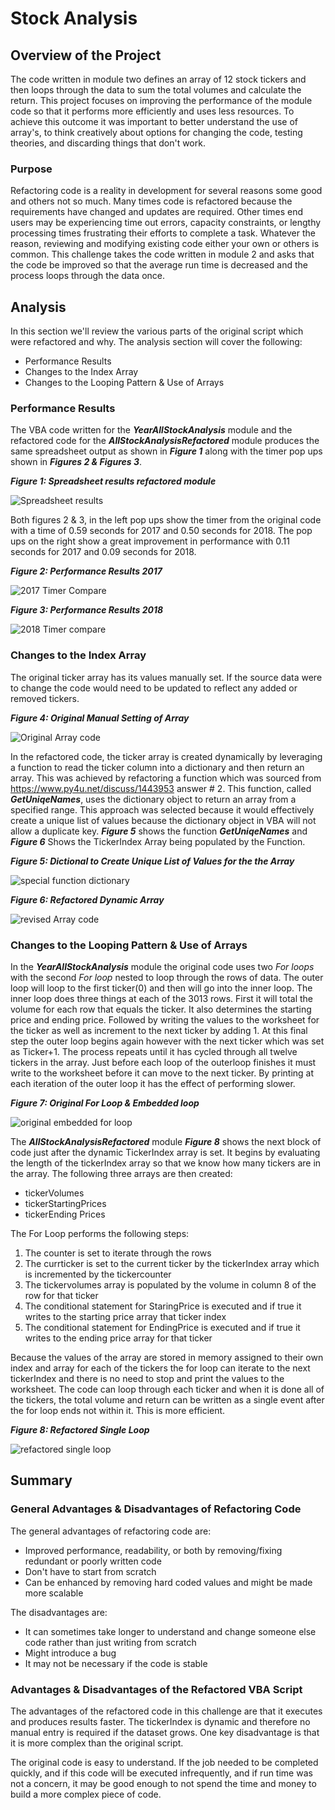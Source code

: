 # Stock Analysis

## Overview of the Project

The code written in module two defines an array of 12 stock tickers and then loops through the data to sum the total volumes and calculate the return. This project focuses on improving the performance of the module code so that it performs more efficiently and uses less resources.  To achieve this outcome it was important to better understand the use of array's, to think creatively about options for changing the code, testing theories, and discarding things that don't work.

### Purpose

Refactoring code is a reality in development for several reasons some good and others not so much.  Many times code is refactored because the requirements have changed and updates are required.  Other times end users may be experiencing time out errors, capacity constraints, or lengthy processing times frustrating their efforts to complete a task.  Whatever the reason, reviewing and modifying existing code either your own or others is common. This challenge takes the code written in module 2 and asks that the code be improved so that the average run time is decreased and the process loops through the data once.

## Analysis

In this section we'll review the various parts of the original script which were refactored and why.  The analysis section will cover the following:

- Performance Results
- Changes to the Index Array
- Changes to the Looping Pattern & Use of Arrays

### Performance Results
The VBA code written for the **_YearAllStockAnalysis_** module and the refactored code for the **_AllStockAnalysisRefactored_** module produces the same spreadsheet output as shown in **_Figure 1_** along with the timer pop ups shown in **_Figures 2 & Figures 3_**.  

**_Figure 1: Spreadsheet results refactored module_**

![Spreadsheet results](/Year_Over_Year_Comparison.png)

Both figures 2 & 3, in the left pop ups show the timer from the original code with a time of 0.59 seconds for 2017 and 0.50 seconds for 2018.  The pop ups on the right show a great improvement in performance with 0.11 seconds for 2017 and 0.09 seconds for 2018.

**_Figure 2: Performance Results 2017_**

![2017 Timer Compare](/2017_Comparison_Orig_vs_Refact.png)

**_Figure 3: Performance Results 2018_**

![2018 Timer compare](/2018_Comparison_Orig_vs_Refact.png)

### Changes to the Index Array

The original ticker array has its values manually set.  If the source data were to change the code would need to be updated to reflect any added or removed tickers.

**_Figure 4: Original Manual Setting of Array_**

![Original Array code](/initializing_array_for_all_tickers.png)

In the refactored code, the ticker array is created dynamically by leveraging a function to read the ticker column into a dictionary and then return an array. This was achieved by refactoring a function which was sourced from https://www.py4u.net/discuss/1443953 answer # 2.  This function, called **_GetUniqeNames_**, uses the dictionary object to return an array from a specified range.  This approach was selected because it would effectively create a unique list of values because the dictionary object in VBA will not allow a duplicate key.  **_Figure 5_** shows the function **_GetUniqeNames_** and **_Figure 6_** Shows the TickerIndex Array being populated by the Function.

**_Figure 5: Dictional to Create Unique List of Values for the the Array_**

![special function dictionary](/FunctionGetUniqeNames.png)

**_Figure 6: Refactored Dynamic Array_**

![revised Array code](/ticker_index_from_dictionary.png)


### Changes to the Looping Pattern & Use of Arrays

In the **_YearAllStockAnalysis_** module the original code uses two *For loops* with the second *For loop* nested to loop through the rows of data.  The outer loop will loop to the first ticker(0) and then will go into the inner loop.  The inner loop does three things at each of the 3013 rows.  First it will total the volume for each row that equals the ticker.  It also determines the starting price and ending price.  Followed by writing the values to the worksheet for the ticker as well as increment to the next ticker by adding 1.  At this final step the outer loop begins again however with the next ticker which was set as Ticker+1.  The process repeats until it has cycled through all twelve tickers in the array. Just before each loop of the outerloop finishes it must write to the worksheet before it can move to the next ticker.  By printing at each iteration of the outer loop it has the effect of performing slower.  

**_Figure 7: Original For Loop & Embedded loop_**

![original embedded for loop](/original_code_nested_for_loop.png)

The **_AllStockAnalysisRefactored_** module **_Figure 8_** shows the next block of code just after the dynamic TickerIndex array is set.  It begins by evaluating the length of the tickerIndex array so that we know how many tickers are in the array.  The following three arrays are then created:

- tickerVolumes
- tickerStartingPrices
- tickerEnding Prices

The For Loop performs the following steps:
1. The counter is set to iterate through the rows
2. The currticker is set to the current ticker by the tickerIndex array which is incremented by the tickercounter
3. The tickervolumes array is populated by the volume in column 8 of the row for that ticker
4. The conditional statement for StaringPrice is executed and if true it writes to the starting price array that ticker index
5. The conditional statement for EndingPrice is executed and if true it writes to the ending price array for that ticker

Because the values of the array are stored in memory assigned to their own index and array for each of the tickers the for loop can iterate to the next tickerIndex and there is no need to stop and print the values to the worksheet.  The code can loop through each ticker and when it is done all of the tickers, the total volume and return can be written as a single event after the for loop ends not within it.  This is more efficient.


**_Figure 8: Refactored Single Loop_**

![refactored single loop](/refactored_code_single_for_loop.png)


## Summary

### General Advantages & Disadvantages of Refactoring Code

The general advantages of refactoring code are:
  - Improved performance, readability, or both by removing/fixing redundant or poorly written code
  - Don't have to start from scratch
  - Can be enhanced by removing hard coded values and might be made more scalable

The disadvantages are:
  - It can sometimes take longer to understand and change someone else code rather than just writing from scratch
  - Might introduce a bug
  - It may not be necessary if the code is stable


### Advantages & Disadvantages of the Refactored VBA Script

The advantages of the refactored code in this challenge are that it executes and produces results faster.  The tickerIndex is dynamic and therefore no manual entry is required if the dataset grows.  One key disadvantage is that it is more complex than the original script.

The original code is easy to understand.  If the job needed to be completed quickly, and if this code will be executed infrequently, and if run time was not a concern, it may be good enough to not spend the time and money to build a more complex piece of code.


